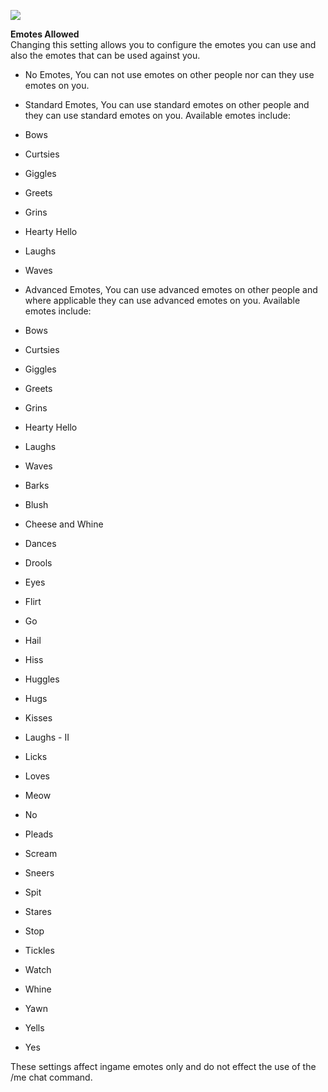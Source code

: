 [![](https://lohcdn.com/images/t_optionsemote.jpg)](https://lohcdn.com/images/optionsemote.jpg)

**Emotes Allowed**  
Changing this setting allows you to configure the emotes you can use and also the emotes that can be used against you.

*   No Emotes, You can not use emotes on other people nor can they use emotes on you. 
*   Standard Emotes, You can use standard emotes on other people and they can use standard emotes on you. Available emotes include:

*   Bows
*   Curtsies
*   Giggles
*   Greets
*   Grins
*   Hearty Hello
*   Laughs
*   Waves

*   Advanced Emotes, You can use advanced emotes on other people and where applicable they can use advanced emotes on you. Available emotes include:

*   Bows
*   Curtsies
*   Giggles
*   Greets
*   Grins
*   Hearty Hello
*   Laughs
*   Waves
*   Barks
*   Blush
*   Cheese and Whine
*   Dances
*   Drools
*   Eyes
*   Flirt
*   Go
*   Hail
*   Hiss
*   Huggles
*   Hugs
*   Kisses
*   Laughs - II
*   Licks
*   Loves
*   Meow
*   No
*   Pleads
*   Scream
*   Sneers
*   Spit
*   Stares
*   Stop
*   Tickles
*   Watch
*   Whine
*   Yawn
*   Yells
*   Yes

These settings affect ingame emotes only and do not effect the use of the /me chat command.
